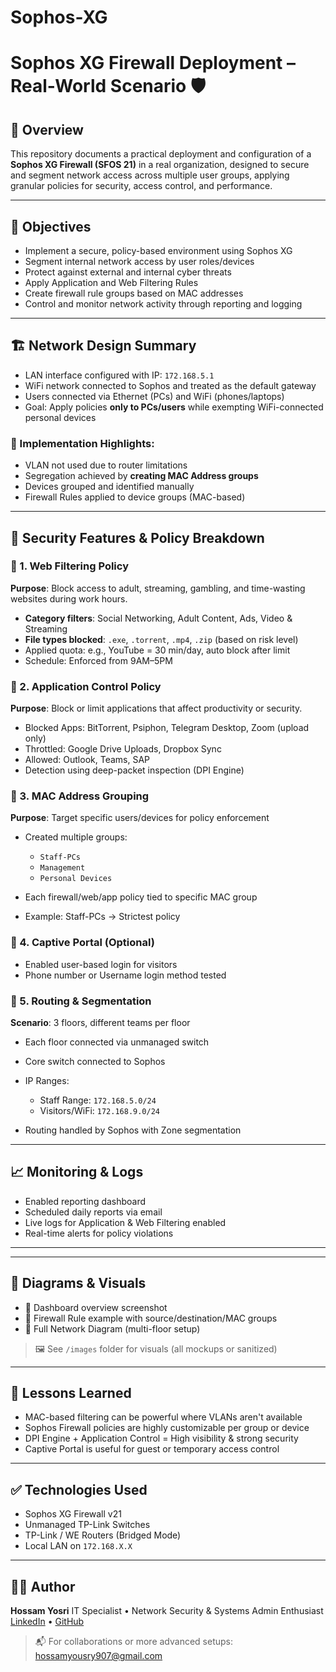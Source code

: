 # Sophos-XG
# Sophos XG Firewall Deployment – Real-World Scenario 🛡️

## 📌 Overview

This repository documents a practical deployment and configuration of a **Sophos XG Firewall (SFOS 21)** in a real organization, designed to secure and segment network access across multiple user groups, applying granular policies for security, access control, and performance.

---

## 🧠 Objectives

* Implement a secure, policy-based environment using Sophos XG
* Segment internal network access by user roles/devices
* Protect against external and internal cyber threats
* Apply Application and Web Filtering Rules
* Create firewall rule groups based on MAC addresses
* Control and monitor network activity through reporting and logging

---

## 🏗️ Network Design Summary

* LAN interface configured with IP: `172.168.5.1`
* WiFi network connected to Sophos and treated as the default gateway
* Users connected via Ethernet (PCs) and WiFi (phones/laptops)
* Goal: Apply policies **only to PCs/users** while exempting WiFi-connected personal devices

### 🧱 Implementation Highlights:

* VLAN not used due to router limitations
* Segregation achieved by **creating MAC Address groups**
* Devices grouped and identified manually
* Firewall Rules applied to device groups (MAC-based)

---

## 🔐 Security Features & Policy Breakdown

### 🔹 1. Web Filtering Policy

**Purpose**: Block access to adult, streaming, gambling, and time-wasting websites during work hours.

* **Category filters**: Social Networking, Adult Content, Ads, Video & Streaming
* **File types blocked**: `.exe`, `.torrent`, `.mp4`, `.zip` (based on risk level)
* Applied quota: e.g., YouTube = 30 min/day, auto block after limit
* Schedule: Enforced from 9AM–5PM

### 🔹 2. Application Control Policy

**Purpose**: Block or limit applications that affect productivity or security.

* Blocked Apps: BitTorrent, Psiphon, Telegram Desktop, Zoom (upload only)
* Throttled: Google Drive Uploads, Dropbox Sync
* Allowed: Outlook, Teams, SAP
* Detection using deep-packet inspection (DPI Engine)

### 🔹 3. MAC Address Grouping

**Purpose**: Target specific users/devices for policy enforcement

* Created multiple groups:

  * `Staff-PCs`
  * `Management`
  * `Personal Devices`
* Each firewall/web/app policy tied to specific MAC group
* Example: Staff-PCs → Strictest policy

### 🔹 4. Captive Portal (Optional)

* Enabled user-based login for visitors
* Phone number or Username login method tested

### 🔹 5. Routing & Segmentation

**Scenario**: 3 floors, different teams per floor

* Each floor connected via unmanaged switch
* Core switch connected to Sophos
* IP Ranges:

  * Staff Range: `172.168.5.0/24`
  * Visitors/WiFi: `172.168.9.0/24`
* Routing handled by Sophos with Zone segmentation

---

## 📈 Monitoring & Logs

* Enabled reporting dashboard
* Scheduled daily reports via email
* Live logs for Application & Web Filtering enabled
* Real-time alerts for policy violations

---



---

## 📸 Diagrams & Visuals

* 🔹 Dashboard overview screenshot
* 🔹 Firewall Rule example with source/destination/MAC groups
* 🔹 Full Network Diagram (multi-floor setup)

> 🖼️ See `/images` folder for visuals (all mockups or sanitized)

---

## 🧠 Lessons Learned

* MAC-based filtering can be powerful where VLANs aren't available
* Sophos Firewall policies are highly customizable per group or device
* DPI Engine + Application Control = High visibility & strong security
* Captive Portal is useful for guest or temporary access control

---

## ✅ Technologies Used

* Sophos XG Firewall v21
* Unmanaged TP-Link Switches
* TP-Link / WE Routers (Bridged Mode)
* Local LAN on `172.168.X.X`

---

## 🧑‍💻 Author

**Hossam Yosri**
IT Specialist • Network Security & Systems Admin Enthusiast
[LinkedIn](https://www.linkedin.com/in/hossamyosri) • [GitHub](https://github.com/hossamyosri)

> 📬 For collaborations or more advanced setups: [hossamyousry907@gmail.com](mailto:hossamyousry907@gmail.com)
